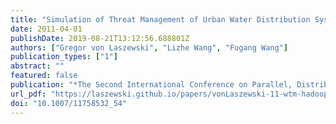```yaml
---
title: "Simulation of Threat Management of Urban Water Distribution Systems with Grid Workflow"
date: 2011-04-01
publishDate: 2019-08-21T13:12:56.688801Z
authors: ["Gregor von Laszewski", "Lizhe Wang", "Fugang Wang"]
publication_types: ["1"]
abstract: ""
featured: false
publication: "*The Second International Conference on Parallel, Distributed, Grid and Cloud Computing for Engineering*"
url_pdf: "https://laszewski.github.io/papers/vonLaszewski-11-wtm-hadoop.pdf"
doi: "10.1007/11758532_54"
---
```


